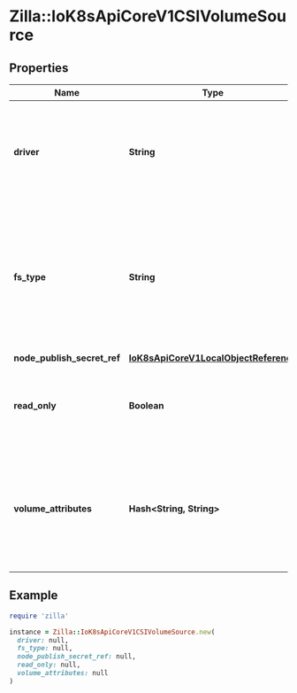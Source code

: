 # Zilla::IoK8sApiCoreV1CSIVolumeSource

## Properties

| Name | Type | Description | Notes |
| ---- | ---- | ----------- | ----- |
| **driver** | **String** | driver is the name of the CSI driver that handles this volume. Consult with your admin for the correct name as registered in the cluster. |  |
| **fs_type** | **String** | fsType to mount. Ex. \&quot;ext4\&quot;, \&quot;xfs\&quot;, \&quot;ntfs\&quot;. If not provided, the empty value is passed to the associated CSI driver which will determine the default filesystem to apply. | [optional] |
| **node_publish_secret_ref** | [**IoK8sApiCoreV1LocalObjectReference**](IoK8sApiCoreV1LocalObjectReference.md) |  | [optional] |
| **read_only** | **Boolean** | readOnly specifies a read-only configuration for the volume. Defaults to false (read/write). | [optional] |
| **volume_attributes** | **Hash&lt;String, String&gt;** | volumeAttributes stores driver-specific properties that are passed to the CSI driver. Consult your driver&#39;s documentation for supported values. | [optional] |

## Example

```ruby
require 'zilla'

instance = Zilla::IoK8sApiCoreV1CSIVolumeSource.new(
  driver: null,
  fs_type: null,
  node_publish_secret_ref: null,
  read_only: null,
  volume_attributes: null
)
```

